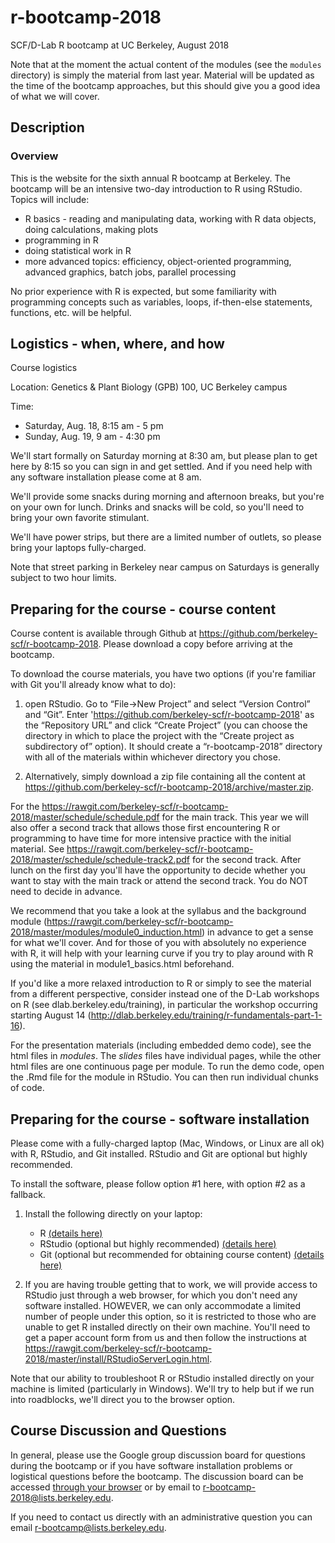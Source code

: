 # r-bootcamp-2018
SCF/D-Lab R bootcamp at UC Berkeley, August 2018

Note that at the moment the actual content of the modules (see the `modules` directory) is simply the material from last year. Material will be updated as the time of the bootcamp approaches, but this should give you a good idea of what we will cover.

## Description

### Overview

This is the website for the sixth annual R bootcamp at Berkeley. The bootcamp will be an intensive two-day introduction to R using RStudio. Topics will include:

 * R basics - reading and manipulating data, working with R data objects, doing calculations, making plots
 * programming in R
 * doing statistical work in R
 * more advanced topics: efficiency, object-oriented programming, advanced graphics, batch jobs, parallel processing

No prior experience with R is expected, but some familiarity with programming concepts such as variables, loops, if-then-else statements, functions, etc. will be helpful.

## Logistics - when, where, and how

Course logistics

Location: Genetics & Plant Biology (GPB) 100, UC Berkeley campus

Time: 
  - Saturday, Aug. 18, 8:15 am - 5 pm
  - Sunday, Aug. 19, 9 am - 4:30 pm

We'll start formally on Saturday morning at 8:30 am, but please plan to get here by 8:15 so you can sign in and get settled. And if you need help with any software installation please come at 8 am.

We'll provide some snacks during morning and afternoon breaks, but you're on your own for lunch. Drinks and snacks will be cold, so you'll need to bring your own favorite stimulant.

We'll have power strips, but there are a limited number of outlets, so please bring your laptops fully-charged.

Note that street parking in Berkeley near campus on Saturdays is generally subject to two hour limits.

## Preparing for the course - course content

Course content is available through Github at https://github.com/berkeley-scf/r-bootcamp-2018. Please download a copy before arriving at the bootcamp.

To download the course materials, you have two options (if you're familiar with Git you'll already know what to do):

  1) open RStudio. Go to “File→New Project” and select “Version Control” and “Git”. Enter 'https://github.com/berkeley-scf/r-bootcamp-2018' as the “Repository URL” and click “Create Project” (you can choose the directory in which to place the project with the “Create project as subdirectory of” option). It should create a “r-bootcamp-2018” directory with all of the materials within whichever directory you chose.

  2) Alternatively, simply download a zip file containing all the content at https://github.com/berkeley-scf/r-bootcamp-2018/archive/master.zip.

For the https://rawgit.com/berkeley-scf/r-bootcamp-2018/master/schedule/schedule.pdf for the main track. This year we will also offer a second track that allows those first encountering R or programming to have time for more intensive practice with the initial material. See https://rawgit.com/berkeley-scf/r-bootcamp-2018/master/schedule/schedule-track2.pdf for the second track. After lunch on the first day you'll have the opportunity to decide whether you want to stay with the main track or attend the second track. You do NOT need to decide in advance.

We recommend that you take a look at the syllabus and the background module (https://rawgit.com/berkeley-scf/r-bootcamp-2018/master/modules/module0_induction.html) in advance to get a sense for what we'll cover. And for those of you with absolutely no experience with R, it will help with your learning curve if you try to play around with R using the material in module1_basics.html beforehand.

If you'd like a more relaxed introduction to R or simply to see the material from a different perspective, consider instead one of the D-Lab workshops on R (see dlab.berkeley.edu/training), in particular the workshop occurring starting August 14 (http://dlab.berkeley.edu/training/r-fundamentals-part-1-16).

For the presentation materials (including embedded demo code), see the html files in *modules*. The *_slides_* files have individual pages, while the other html files are one continuous page per module. To run the demo code, open the .Rmd file for the module in RStudio. You can then run individual chunks of code.

## Preparing for the course - software installation
Please come with a fully-charged laptop (Mac, Windows, or Linux are all ok) with R, RStudio, and Git installed. RStudio and Git are optional but highly recommended. 

To install the software, please follow option #1 here, with option #2 as a fallback. 

  1) Install the following directly on your laptop:
  
      - R [(details here)](https://rawgit.com/berkeley-scf/r-bootcamp-2018/master/install/RandRStudioInstall.html)
      - RStudio (optional but highly recommended) [(details here)](https://rawgit.com/berkeley-scf/r-bootcamp-2018/master/install/RandRStudioInstall.html)
      - Git (optional but recommended for obtaining course content) [(details here)](https://rawgit.com/berkeley-scf/r-bootcamp-2018/master/install/gitInstall.html)
  2) If you are having trouble getting that to work, we will provide access to RStudio just through a web browser, for which you don't need any software installed. HOWEVER, we can only accommodate a limited number of people under this option, so it is restricted to those who are unable to get R installed directly on their own machine. You'll need to get a paper account form from us and then follow the instructions at https://rawgit.com/berkeley-scf/r-bootcamp-2018/master/install/RStudioServerLogin.html.

Note that our ability to troubleshoot R or RStudio installed directly on your machine is limited (particularly in Windows). We'll try to help but if we run into roadblocks, we'll direct you to the browser option.

## Course Discussion and Questions

In general, please use the Google group discussion board for questions during the bootcamp or if you have software installation problems or logistical questions before the bootcamp. The discussion board can be accessed [through your browser](https://groups.google.com/a/lists.berkeley.edu/d/forum/r-bootcamp-2018) or by email to r-bootcamp-2018@lists.berkeley.edu.

If you need to contact us directly with an administrative question you can email r-bootcamp@lists.berkeley.edu.
